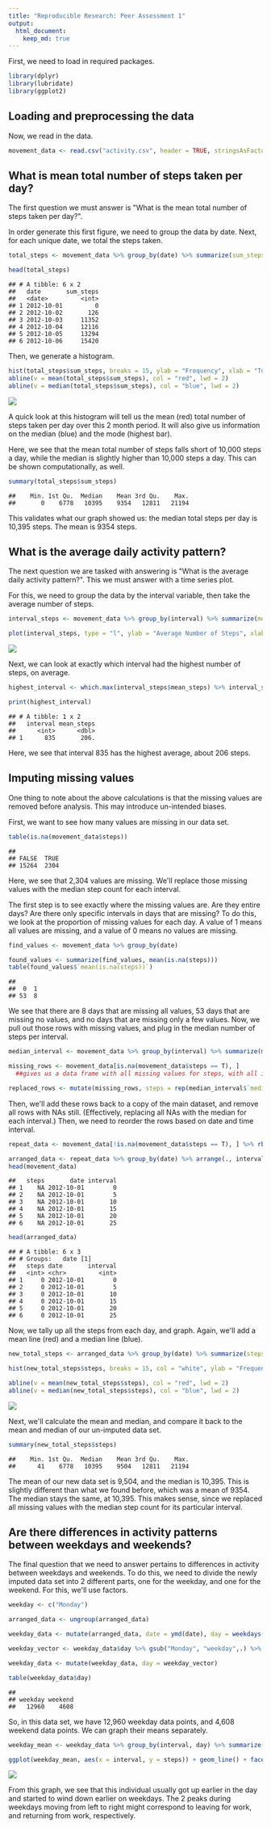 ```yaml
---
title: "Reproducible Research: Peer Assessment 1"
output: 
  html_document:
    keep_md: true
---
```



First, we need to load in required packages.


```r
library(dplyr)
library(lubridate)
library(ggplot2)
```


## Loading and preprocessing the data

Now, we read in the data.  


```r
movement_data <- read.csv("activity.csv", header = TRUE, stringsAsFactors = FALSE)
```


## What is mean total number of steps taken per day?

The first question we must answer is "What is the mean total number of steps taken per day?".

In order generate this first figure, we need to group the data by date.  Next, for each unique date, we total the steps taken.


```r
total_steps <- movement_data %>% group_by(date) %>% summarize(sum_steps = sum(steps, na.rm = T))%>% mutate(date = ymd(date)) 

head(total_steps)
```

```
## # A tibble: 6 x 2
##   date       sum_steps
##   <date>         <int>
## 1 2012-10-01         0
## 2 2012-10-02       126
## 3 2012-10-03     11352
## 4 2012-10-04     12116
## 5 2012-10-05     13294
## 6 2012-10-06     15420
```

Then, we generate a histogram.


```r
hist(total_steps$sum_steps, breaks = 15, ylab = "Frequency", xlab = "Total Steps", main = "Total Number of Steps per Day", col = "white")
abline(v = mean(total_steps$sum_steps), col = "red", lwd = 2)
abline(v = median(total_steps$sum_steps), col = "blue", lwd = 2)
```

![](figs/fig-total_steps_figure-1.png)<!-- -->

A quick look at this histogram will tell us the mean (red) total number of steps taken per day over this 2 month period.  It will also give us information on the median (blue) and the mode (highest bar).

Here, we see that the mean total number of steps falls short of 10,000 steps a day, while the median is slightly higher than 10,000 steps a day.  This can be shown computationally, as well.


```r
summary(total_steps$sum_steps)
```

```
##    Min. 1st Qu.  Median    Mean 3rd Qu.    Max. 
##       0    6778   10395    9354   12811   21194
```

This validates what our graph showed us:  the median total steps per day is 10,395 steps.  The mean is 9354 steps.


## What is the average daily activity pattern?

The next question we are tasked with answering is "What is the average daily activity pattern?".  This we must answer with a time series plot.

For this, we need to group the data by the interval variable, then take the average number of steps.


```r
interval_steps <- movement_data %>% group_by(interval) %>% summarize(mean_steps = mean(steps, na.rm = T))

plot(interval_steps, type = "l", ylab = "Average Number of Steps", xlab = "5-Minute Interval", main = "Average Daily Activity")
```

![](figs/fig-steps_interval_figure-1.png)<!-- -->

Next, we can look at exactly which interval had the highest number of steps, on average.


```r
highest_interval <- which.max(interval_steps$mean_steps) %>% interval_steps[.,]

print(highest_interval)
```

```
## # A tibble: 1 x 2
##   interval mean_steps
##      <int>      <dbl>
## 1      835       206.
```

Here, we see that interval 835 has the highest average, about 206 steps.

## Imputing missing values

One thing to note about the above calculations is that the missing values are removed before analysis.  This may introduce un-intended biases. 

First, we want to see how many values are missing in our data set.


```r
table(is.na(movement_data$steps))
```

```
## 
## FALSE  TRUE 
## 15264  2304
```

Here, we see that 2,304 values are missing.  We'll replace those missing values with the median step count for each interval.  

The first step is to see exactly where the missing values are.  Are they entire days? Are there only specific intervals in days that are missing?  To do this, we look at the proportion of missing values for each day.  A value of 1 means all values are missing, and a value of 0 means no values are missing.


```r
find_values <- movement_data %>% group_by(date)

found_values <- summarize(find_values, mean(is.na(steps)))
table(found_values$`mean(is.na(steps))`)
```

```
## 
##  0  1 
## 53  8
```

We see that there are 8 days that are missing all values, 53 days that are missing no values, and no days that are missing only a few values.  Now, we pull out those rows with missing values, and plug in the median number of steps per interval.


```r
median_interval <- movement_data %>% group_by(interval) %>% summarize(median(steps, na.rm = T))

missing_rows <- movement_data[is.na(movement_data$steps == T), ]
  ##gives us a data frame with all missing values for steps, with all intervals in order.

replaced_rows <- mutate(missing_rows, steps = rep(median_interval$`median(steps, na.rm = T)`, 8))
```

Then, we'll add these rows back to a copy of the main dataset, and remove all rows with NAs still.  (Effectively, replacing all NAs with the median for each interval.)  Then, we need to reorder the rows based on date and time interval.


```r
repeat_data <- movement_data[!is.na(movement_data$steps == T), ] %>% rbind(.,replaced_rows)

arranged_data <- repeat_data %>% group_by(date) %>% arrange(., interval, .by_group = T)
head(movement_data)
```

```
##   steps       date interval
## 1    NA 2012-10-01        0
## 2    NA 2012-10-01        5
## 3    NA 2012-10-01       10
## 4    NA 2012-10-01       15
## 5    NA 2012-10-01       20
## 6    NA 2012-10-01       25
```

```r
head(arranged_data)
```

```
## # A tibble: 6 x 3
## # Groups:   date [1]
##   steps date       interval
##   <int> <chr>         <int>
## 1     0 2012-10-01        0
## 2     0 2012-10-01        5
## 3     0 2012-10-01       10
## 4     0 2012-10-01       15
## 5     0 2012-10-01       20
## 6     0 2012-10-01       25
```

Now, we tally up all the steps from each day, and graph.  Again, we'll add a mean line (red) and a median line (blue).


```r
new_total_steps <- arranged_data %>% group_by(date) %>% summarize(steps = sum(steps))

hist(new_total_steps$steps, breaks = 15, col = "white", ylab = "Frequency", xlab = "Total Steps", main = "Total Number of Steps per Day (Imputed Data)")

abline(v = mean(new_total_steps$steps), col = "red", lwd = 2)
abline(v = median(new_total_steps$steps), col = "blue", lwd = 2)
```

![](figs/fig-steps_per_day-1.png)<!-- -->

Next, we'll calculate the mean and median, and compare it back to the mean and median of our un-imputed data set.


```r
summary(new_total_steps$steps)
```

```
##    Min. 1st Qu.  Median    Mean 3rd Qu.    Max. 
##      41    6778   10395    9504   12811   21194
```

The mean of our new data set is 9,504, and the median is 10,395.  This is slightly different than what we found before, which was a mean of 9354.  The median stays the same, at 10,395.  This makes sense, since we replaced all missing values with the median step count for its particular interval.

## Are there differences in activity patterns between weekdays and weekends?

The final question that we need to answer pertains to differences in activity between weekdays and weekends.  To do this, we need to divide the newly imputed data set into 2 different parts, one for the weekday, and one for the weekend.  For this, we'll use factors.


```r
weekday <- c("Monday")

arranged_data <- ungroup(arranged_data)

weekday_data <- mutate(arranged_data, date = ymd(date), day = weekdays(date)) 

weekday_vector <- weekday_data$day %>% gsub("Monday", "weekday",.) %>% gsub("Tuesday", "weekday",.) %>% gsub("Wednesday", "weekday",.) %>% gsub("Thursday", "weekday",.) %>% gsub("Friday", "weekday",.) %>% gsub("Saturday", "weekend",.) %>% gsub("Sunday", "weekend",.) 

weekday_data <- mutate(weekday_data, day = weekday_vector)

table(weekday_data$day)
```

```
## 
## weekday weekend 
##   12960    4608
```

So, in this data set, we have 12,960 weekday data points, and 4,608 weekend data points.  We can graph their means separately.


```r
weekday_mean <- weekday_data %>% group_by(interval, day) %>% summarize(steps = mean(steps)) 

ggplot(weekday_mean, aes(x = interval, y = steps)) + geom_line() + facet_grid(rows = vars(day)) + labs(title = "Average Steps Per Interval") + ylab("Average Number of Steps")
```

![](figs/fig-weekday_graph-1.png)<!-- -->

From this graph, we see that this individual usually got up earlier in the day and started to wind down earlier on weekdays.  The 2 peaks during weekdays moving from left to right might correspond to leaving for work, and returning from work, respectively. 
